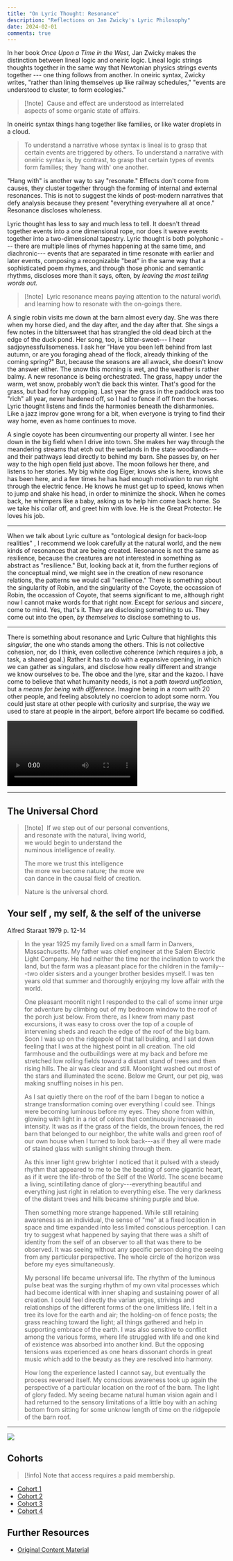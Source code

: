 ```yaml
---
title: "On Lyric Thought: Resonance"
description: "Reflections on Jan Zwicky's Lyric Philosophy"
date: 2024-02-01
comments: true
---
```


In her book *Once Upon a Time in the West,* Jan Zwicky makes the distinction between lineal logic and oneiric logic. Lineal logic strings thoughts together in the same way that Newtonian physics strings events together --- one thing follows from another. In oneiric syntax, Zwicky writes, "rather than lining themselves up like railway schedules," "events are understood to cluster, to form ecologies."

> [!note] ​
> Cause and effect are understood as interrelated\
> aspects of some organic state of affairs.

In oneiric syntax things hang together like families, or like water droplets in a cloud.

> To understand a narrative whose syntax is lineal is to grasp that certain events are triggered by others. To understand a narrative with oneiric syntax is, by contrast, to grasp that certain types of events form families; they 'hang with' one another.

"Hang with" is another way to say "resonate." Effects don't come from causes, they cluster together through the forming of internal and external resonances. This is not to suggest the kinds of post-modern narratives that defy analysis because they present "everything everywhere all at once." Resonance discloses wholeness.

Lyric thought has less to say and much less to tell. It doesn't thread together events into a one dimensional rope, nor does it weave events together into a two-dimensional tapestry. Lyric thought is both polyphonic --- there are multiple lines of rhymes happening at the same time, and diachronic--- events that are separated in time resonate with earlier and later events, composing a recognizable "beat" in the same way that a sophisticated poem rhymes, and through those phonic and semantic rhythms, discloses more than it says, often, by *leaving the most telling words out.*

> [!note] ​
> Lyric resonance means paying attention to the natural world\ and learning how to resonate with the on-goings there.

A single robin visits me down at the barn almost every day. She was there when my horse died, and the day after, and the day after that. She sings a few notes in the bittersweet that has strangled the old dead birch at the edge of the duck pond. Her song, too, is bitter-sweet--- I hear sadjoynessfullsomeness. I ask her "Have you been left behind from last autumn, or are you foraging ahead of the flock, already thinking of the coming spring?" But, because the seasons are all awack, she doesn't know the answer either. The snow this morning is wet, and the weather is rather balmy. A new resonance is being orchestrated. The grass, happy under the warm, wet snow, probably won't die back this winter. That's good for the grass, but bad for hay cropping. Last year the grass in the paddock was too "rich" all year, never hardened off, so I had to fence if off from the horses. Lyric thought listens and finds the harmonies beneath the disharmonies. Like a jazz improv gone wrong for a bit, when everyone is trying to find their way home, even as home continues to move.

A single coyote has been circumventing our property all winter. I see her down in the big field when I drive into town. She makes her way through the meandering streams that etch out the wetlands in the state woodlands--- and their pathways lead directly to behind my barn. She passes by, on her way to the high open field just above. The moon follows her there, and listens to her stories. My big white dog Eiger, knows she is here, knows she has been here, and a few times he has had enough motivation to run right through the electric fence. He knows he must get up to speed, knows when to jump and shake his head, in order to minimize the shock. When he comes back, he whimpers like a baby, asking us to help him come back home. So we take his collar off, and greet him with love. He is the Great Protector. He loves his job.

---

When we talk about Lyric culture as "ontological design for back-loop realities" , I recommend we look carefully at the natural world, and the new kinds of resonances that are being created. Resonance is not the same as resilience, because the creatures are not interested in something as abstract as "resilience." But, looking back at it, from the further regions of the conceptual mind, we might see in the creation of new resonance relations, the patterns we would call "resilience." There is something about the singularity of Robin, and the singularity of the Coyote, the occassion of Robin, the occassion of Coyote, that seems significant to me, although right now I cannot make words for that right now. Except for *serious* and *sincere*, come to mind. Yes, that's it. They are disclosing something to us. They come out into the open, *by themselves* to disclose something to us.

---

There is something about resonance and Lyric Culture that highlights this *singular*, the one who stands among the others. This is not collective cohesion, nor, do I think, even collective coherence (which requires a job, a task, a shared goal.) Rather it has to do with a expansive opening, in which we can gather as singulars, and disclose how really different and strange we know ourselves to be. The oboe and the lyre, sitar and the kazoo. I have come to believe that what humanity needs, is not a *path toward unification*, but a *means for* *being with difference*. Imagine being in a room with 20 other people, and feeling absolutely no coercion to adopt some norm. You could just stare at other people with curiosity and surprise, the way we used to stare at people in the airport, before airport life became so codified.

<video controlslist="nodownload" src="https://www.dropbox.com/scl/fi/j5l86a8neiordb4uxzs3b/on-lyric-thought-resonance.mp4?rlkey=k86mk0mchfgo3dque6ps2ign1&st=gf0xqdt7&raw=1" controls=""></video>

---

## The Universal Chord

> [!note] ​
> If we step out of our personal conventions,\
> and resonate with the natural, living world,\
> we would begin to understand the\
> numinous intelligence of reality.
>
> The more we trust this intelligence\
> the more we become nature; the more we\
> can dance in the causal field of creation.
>
> Nature is the universal chord.

## Your self , my self, & the self of the universe

Alfred Staraat 1979 p. 12-14

> In the year 1925 my family lived on a small farm in Danvers, Massachusetts. My father was chief engineer at the Salem Electric Light Company. He had neither the time nor the inclination to work the land, but the farm was a pleasant place for the children in the family---two older sisters and a younger brother besides myself. I was ten years old that summer and thoroughly enjoying my love affair with the world.
>
> One pleasant moonlit night I responded to the call of some inner urge for adventure by climbing out of my bedroom window to the roof of the porch just below. From there, as I knew from many past excursions, it was easy to cross over the top of a couple of intervening sheds and reach the edge of the roof of the big barn. Soon I was up on the ridgepole of that tall building, and I sat down feeling that I was at the highest point in all creation. The old farmhouse and the outbuildings were at my back and before me stretched low rolling fields toward a distant stand of trees and then rising hills. The air was clear and still. Moonlight washed out most of the stars and illuminated the scene. Below me Grunt, our pet pig, was making snuffling noises in his pen.
>
> As I sat quietly there on the roof of the barn I began to notice a strange transformation coming over everything I could see. Things were becoming luminous before my eyes. They shone from within, glowing with light in a riot of colors that continuously increased in intensity. It was as if the grass of the fields, the brown fences, the red barn that belonged to our neighbor, the white walls and green roof of our own house when I turned to look back---as if they all were made of stained glass with sunlight shining through them.
>
> As this inner light grew brighter I noticed that it pulsed with a steady rhythm that appeared to me to be the beating of some gigantic heart, as if it were the life-throb of the Self of the World. The scene became a living, scintillating dance of glory---everything beautiful and everything just right in relation to everything else. The very darkness of the distant trees and hills became shining purple and blue.
>
> Then something more strange happened. While still retaining awareness as an individual, the sense of "me" at a fixed location in space and time expanded into less limited conscious perception. I can try to suggest what happened by saying that there was a shift of identity from the self of an observer to all that was there to be observed. It was seeing without any specific person doing the seeing from any particular perspective. The whole circle of the horizon was before my eyes simultaneously.
>
> My personal life became universal life. The rhythm of the luminous pulse beat was the surging rhythm of my own vital processes which had become identical with inner shaping and sustaining power of all creation. I could feel directly the varian urges, strivings and relationships of the different forms of the one limitless life. I felt in a tree its love for the earth and air; the holding-on of fence posts; the grass reaching toward the light; all things gathered and help in supporting embrace of the earth. I was also sensitive to conflict among the various forms, where life struggled with life and one kind of existence was absorbed into another kind. But the opposing tensions was experienced as one hears dissonant chords in great music which add to the beauty as they are resolved into harmony.
>
> How long the experience lasted I cannot say, but eventually the process reversed itself. My conscious awareness took up again the perspective of a particular location on the roof of the barn. The light of glory faded. My seeing became natural human vision again and I had returned to the sensory limitations of a little boy with an aching bottom from sitting for some unknow length of time on the ridgepole of the barn roof.

---

![](https://www.youtube-nocookie.com/watch?v=VPLCk-FTVvw)

## Cohorts

> [!info] Note that access requires a paid membership.

- [Cohort 1](https://bonnittaroy.substack.com/p/video-recording-lyric-resonance-cohort)
- [Cohort 2](https://bonnittaroy.substack.com/p/video-recording-lyric-resonance-cohort-c7f)
- [Cohort 3](https://bonnittaroy.substack.com/p/video-recording-lyric-culture-resonance)
- [Cohort 4](https://bonnittaroy.substack.com/p/video-recording-lyric-culture-resonance-df9)

## Further Resources

- [Original Content Material](https://bonnittaroy.substack.com/p/on-lyric-thought-resonance)
